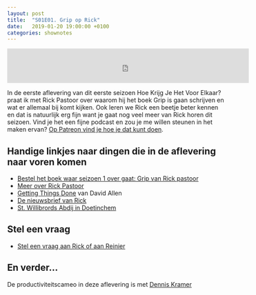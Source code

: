 ```yaml
---
layout: post
title:  "S01E01. Grip op Rick"
date:   2019-01-20 19:00:00 +0100
categories: shownotes
---
```


<iframe width="560" height="80" scrolling="no" frameborder="no" src="https://fireside.fm/s/R68v5wVn+UlF7WlfI/iframe"></iframe>

In de eerste aflevering van dit eerste seizoen Hoe Krijg Je Het Voor Elkaar? praat ik met Rick Pastoor over waarom hij het boek Grip is gaan schrijven en wat er allemaal bij komt kijken. Ook leren we Rick een beetje beter kennen en dat is natuurlijk erg fijn want je gaat nog veel meer van Rick horen dit seizoen. Vind je het een fijne podcast en zou je me willen steunen in het maken ervan? [Op Patreon vind je hoe je dat kunt doen](https://patreon.com/reinier).

## Handige linkjes naar dingen die in de aflevering naar voren komen

- [Bestel het boek waar seizoen 1 over gaat: Grip van Rick pastoor](https://gripboek.nl)
- [Meer over Rick Pastoor](https://rickpastoor.com)
- [Getting Things Done](https://en.wikipedia.org/wiki/Getting_Things_Done) van David Allen
- [De nieuwsbrief van Rick](https://www.getrevue.co/profile/werkslim)
- [St. Willibrords Abdij in Doetinchem](https://willibrordsabdij.nl)

## Stel een vraag

- [Stel een vraag aan Rick of aan Reinier](https://hoekrijgjehetvoorelkaar.nl/stel-een-vraag/)

## En verder…

De productiviteitscameo in deze aflevering is met [Dennis Kramer](https://twitter.com/dennis_kramer)